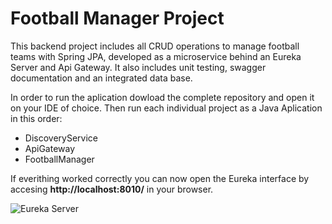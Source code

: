 # **Football Manager Project**

This backend project includes all CRUD operations to manage football teams with Spring JPA, developed as a microservice behind an Eureka Server and Api Gateway. It also includes unit testing, swagger documentation and an integrated data base.

In order to run the aplication dowload the complete repository and open it on your IDE of choice. Then run each individual project as a Java Aplication in this order:

- DiscoveryService
- ApiGateway
- FootballManager

If everithing worked correctly you can now open the Eureka interface by accesing **http://localhost:8010/** in your browser.

![Eureka Server](https://github.com/[Serpache]/[FootballManager]/blob/[main]/.attachments/EurekaServer.png)
